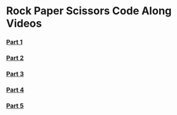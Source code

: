 # Rock Paper Scissors Code Along Videos

### [Part 1](https://generalassembly.wistia.com/medias/lrk8o4s95v)
### [Part 2](https://generalassembly.wistia.com/medias/ty6q1mjw2o)
### [Part 3](https://generalassembly.wistia.com/medias/ujajaqffgg)
### [Part 4](https://generalassembly.wistia.com/medias/pr7yzv4p51)
### [Part 5](https://generalassembly.wistia.com/medias/ijjcra80l3)
